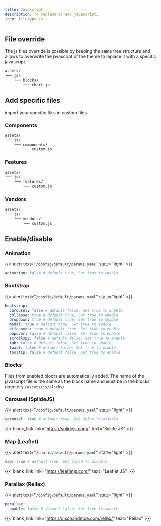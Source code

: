 ```yaml
---
title: Javascript
description: To replace or add javascript…
icon: filetype-js
---
```


## File override

The js files override is possible by keeping the same tree structure and allows to overwrite the javascript of the theme to replace it with a specific javascript.

```txt
assets/
└── js/
    └── blocks/
        └── chart.js
```

## Add specific files

import your specific files in custom files.

### Components

```txt
assets/
└── js/
    └── components/
        └── custom.js
```

### Features

```txt
assets/
└── js/
    └── features/
        └── custom.js
```

### Vendors

```txt
assets/
└── js/
    └── vendors/
        └── custom.js
```

## Enable/disable

### Animation

{{< alert text="`/config/default/params.yaml`" state="light" >}}

```yml
animation: false # default true, Set true to enable
```

### Bootstrap

{{< alert text="`/config/default/params.yaml`" state="light" >}}

```yml
bootstrap:
  carousel: false # default false, Set true to enable
  collapse: true # default true, Set true to enable
  dropdown: true # default true, Set true to enable
  modal: true # default true, Set true to enable
  offcanvas: true # default true, Set true to enable
  popover: false # default false, Set true to enable
  scrollspy: false # default false, Set true to enable
  tab: false # default false, Set true to enable
  toast: false # default false, Set true to enable
  tooltip: false # default false, Set true to enable
```

### Blocks

Files from enabled blocks are automatically added. The name of the javascript file is the same as the block name and must be in the blocks directory `/assets/js/blocks/`


### Carousel (SplideJS)

{{< alert text="`/config/default/params.yaml`" state="light" >}}

```yml
carousel: true # default true, Set false to disable 
```

{{< blank_link link="https://splidejs.com/" text="Splide JS" >}}

### Map (Leaflet)

{{< alert text="`/config/default/params.yaml`" state="light" >}}

```yml
map: true # default true, Set false to disable
```

{{< blank_link link="https://leafletjs.com/" text="Leaflet JS" >}}

### Parallax (Rellax)

{{< alert text="`/config/default/params.yaml`" state="light" >}}

```yml
parallax: 
  enable: false # default false, Set true to enable
```

{{< blank_link link="https://dixonandmoe.com/rellax/" text="Rellax" >}}